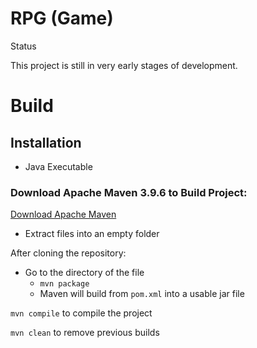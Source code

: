 # RPG (Game)

Status

This project is still in very early stages of development.

# Build
## Installation
* Java Executable

### Download Apache Maven 3.9.6 to Build Project:
[Download Apache Maven](https://maven.apache.org/download.cgi)
* Extract files into an empty folder


After cloning the repository:
* Go to the directory of the file
  * `mvn package`
  * Maven will build from `pom.xml` into a usable jar file

`mvn compile` to compile the project

`mvn clean` to remove previous builds



